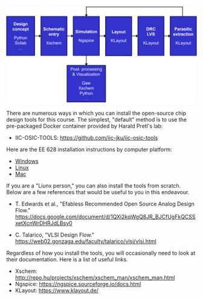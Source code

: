 <p align="center">
   <img src="flow.png" width="600" />
</p>  

There are numerous ways in which you can install the open-source chip design tools for this course. The simplest, "default" method is to use the pre-packaged Docker container provided by Harald Pretl's lab:

* IIC-OSIC-TOOLS: https://github.com/iic-jku/iic-osic-tools

Here are the EE 628 installation instructions by computer platform:  
* [Windows](win.md)  
* [Linux](linux.md)  
* [Mac](mac.md)  

If you are a "Liunx person," you can also install the tools from scratch. Below are a few references that would be useful to you in this endeavour.

* T. Edwards et al., "Efabless Recommended Open Source Analog Design Flow."  
https://docs.google.com/document/d/1QXi2kqWgQ8JR_BJCfUgFkQCSSxetXcnWrDHRJdLBsy0

* C. Talarico, "VLSI Design Flow."  
https://web02.gonzaga.edu/faculty/talarico/vlsi/vlsi.html

Regardless of how you install the tools, you will occasionally need to look at their documentation. Here is a list of useful links.

* Xschem: http://repo.hu/projects/xschem/xschem_man/xschem_man.html
* Ngspice: https://ngspice.sourceforge.io/docs.html
* KLayout: https://www.klayout.de/

